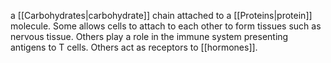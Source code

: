 a [[Carbohydrates|carbohydrate]] chain attached to a [[Proteins|protein]] molecule. Some allows cells to attach to each other to form tissues such as nervous tissue. Others play a role in the immune system presenting antigens to T cells. Others act as receptors to [[hormones]]. 
